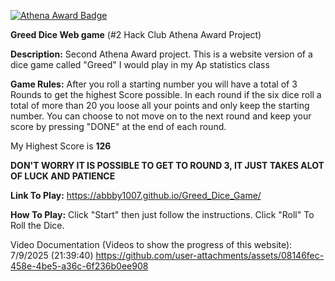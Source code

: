 [![Athena Award Badge](https://img.shields.io/endpoint?url=https%3A%2F%2Faward.athena.hackclub.com%2Fapi%2Fbadge)](https://award.athena.hackclub.com?utm_source=readme)

<b>Greed Dice Web game</b> (#2 Hack Club Athena Award Project)

<b>Description:</b> Second Athena Award  project. This is a website version of a dice game called "Greed" I would play in my Ap statistics class

<b>Game Rules:</b> After you roll a starting number you will have a total of 3 Rounds to get the highest Score possible.
In each round if the six dice roll a total of more than 20 you loose all your points and only keep the starting number.
You can choose to not move on to the next round and keep your score by pressing "DONE" at the end of each round.

My Highest Score is <b>126</b>

<b>DON'T WORRY IT IS POSSIBLE TO GET TO ROUND 3, IT JUST TAKES ALOT OF LUCK AND PATIENCE</b>

<b>Link To Play:</b> https://abbby1007.github.io/Greed_Dice_Game/

<b>How To Play:</b> Click "Start" then just follow the instructions. Click "Roll" To Roll the Dice.


Video Documentation (Videos to show the progress of this website):
7/9/2025 (21:39:40)
https://github.com/user-attachments/assets/08146fec-458e-4be5-a36c-6f236b0ee908






